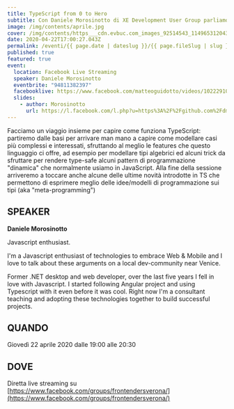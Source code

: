 ```yaml
---
title: TypeScript from 0 to Hero
subtitle: Con Daniele Morosinotto di XE Development User Group parliamo di Typescript!
image: /img/contents/aprile.jpg
cover: /img/contents/https___cdn.evbuc.com_images_92514543_114965312043_1_original.jpg
date: 2020-04-22T17:00:27.043Z
permalink: /eventi/{{ page.date | dateslug }}/{{ page.fileSlug | slug }}/index.html
published: true
featured: true
event:
  location: Facebook Live Streaming
  speaker: Daniele Morosinotto
  eventbrite: "94811382397"
  facebooklive: https://www.facebook.com/matteoguidotto/videos/10222910762661471
  slides:
    - author: Morosinotto
      url: https://l.facebook.com/l.php?u=https%3A%2F%2Fgithub.com%2Fdmorosinotto%2FTS-GoodCode%2Ftree%2Ffevr%3Ffbclid%3DIwAR1OSGYqB9Into1LuYyJKcDnk79L-4rblUP5JV_ox9FD0wNf8Sp04tdHQVg&h=AT3PYpE6bWVi6_zV-Zx7KymvCW8jlvFpItR3NwsDHEb9_mU5E5RNgDoWaMJpUNqH5b-6YL3dhB4--X1hWkAvC7PcMs5Yhmg5NHtFcvDrGfqhTAa4csfrh5JpckJE8VxfLA&__tn__=R]-R&c[0]=AT3KPVSxR9TGU1OioltNhLeXQfMzsH_EONLTkUb0Ee4BgEdxwe9C1JML3vp8P4hqsIwOdkxSdJrADiXq2A2_U36WgjvAPKMoFLscsK_bsuVQVwZPl17wjYJmEkVdILftZYT0RPJbKj6zbC_MM9eJE6vhbE3dvAivRF3KfSEz8JszL5GNsLZV0ACwS3N6A76ngZc
---
```

Facciamo un viaggio insieme per capire come funziona TypeScript: partiremo dalle basi per arrivare man mano a capire come modellare casi più complessi e interessati, sfruttando al meglio le features che questo linguaggio ci offre, ad esempio per modellare tipi algebrici ed alcuni trick da sfruttare per rendere type-safe alcuni pattern di programmazione "dinamica" che normalmente usiamo in JavaScript. Alla fine della sessione arriveremo a toccare anche alcune delle ultime novità introdotte in TS che permettono di esprimere meglio delle idee/modelli di programmazione sui tipi (aka "meta-programming")

## SPEAKER

**Daniele Morosinotto**

Javascript enthusiast.

I'm a Javascript enthusiast of technologies to embrace Web & Mobile and I love to talk about these arguments on a local dev-community near Venice.

Former .NET desktop and web developer, over the last five years I fell in love with Javascript. I started following Angular project and using Typescript with it even before it was cool. Right now I'm a consultant teaching and adopting these technologies together to build successful projects.

## QUANDO

Giovedì 22 aprile 2020 dalle 19:00 alle 20:30

## DOVE

Diretta live streaming su [https://www.facebook.com/groups/frontendersverona/](https://www.facebook.com/groups/frontendersverona/)

